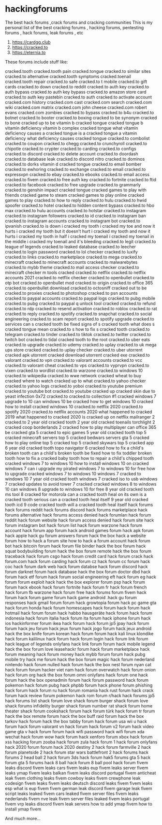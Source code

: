 # hackingforums
The best hack forums ,crack forums and cracking communities
This is my personal list of the best cracking forums ,  hacking forums, pentesting forums , hack forums, leak forums , etc

1. https://cardgg.club
2. https://cracked.to
3. https://eternia.to



These forums include stuff like:

cracked.tooth
cracked.tooth pain
cracked.tongue
cracked.to similar sites
cracked.to alternative
cracked.tooth symptoms
cracked.toenail
cracked.tooth repair
cracked.to safe
cracked.to t mobile
cracked.to gift cards
cracked.to down
cracked.to reddit
cracked.to auth key
cracked.to auth bypass
cracked.to auth key bypass
cracked.to amazon store card
cracked.to auth key pastebin
cracked.to auth
cracked.to activate account
cracked.com history
cracked.com cast
cracked.com search
cracked.com wiki
cracked.com matrix
cracked.com john cheese
cracked.com robert evans
cracked.com zombies
cracked.to bypass
cracked.to b4u
cracked.to botnet
cracked.to booter
cracked.to boxing
cracked to be synonym
cracked to bone
cracked up to be
vitamin b cracked tongue
cracked tongue b vitamin deficiency
vitamin b complex cracked tongue
what vitamin deficiency causes a cracked tongue
is a cracked tongue a vitamin deficiency
what deficiency causes cracked tongue
cracked.to combolist
cracked.to coupon
cracked.to chegg
cracked.to crunchyroll
cracked.to chipotle
cracked.to crypter
cracked.to carding
cracked.to configs
cracked.to discord
cracked.to delete account
cracked.to doordash
cracked.to database leak
cracked.to discord nitro
cracked.to dominos
cracked.to dorks
vitamin d cracked tongue
cracked.to email bomber
cracked.to ewhoring
cracked.to exchange
cracked.to email
cracked.to expressvpn
cracked.to ebay
cracked.to ebooks
cracked.to email access
cracked.to fivem
cracked.to free auth key
cracked.to fortnite
cracked.to ftid
cracked.to facebook
cracked.to free upgrade
cracked.to grammarly
cracked.to genshin impact
cracked tongue
cracked games to play with friends
cracked game to steam
cracked games to play online
cracked games to play
cracked.to how to reply
cracked.to hulu
cracked.to hwid spoofer
cracked.to hotel
cracked.to hidden content bypass
cracked.to hbo max
cracked.to hulu accounts
cracked.to hotstar
cracked.to instagram
cracked.to instagram followers
cracked.to id
cracked.to instagram ban
cracked.to instagram accounts
cracked.to instagram bot
cracked.to ipvanish
cracked.to is down
i cracked my tooth
i cracked my toe and now it hurts
i cracked my tooth but it doesn't hurt
i cracked my tooth and now it hurts
i cracked my tooth in half
i cracked my toenail
i cracked my toenail in the middle
i cracked my toenail and it's bleeding
cracked.to legit
cracked.to league of legends
cracked.to leaked database
cracked.to leecher
cracked.to login password
cracked.to lol checker
cracked.to luxify
cracked.to links
cracked.to marketplace
cracked.to mega
cracked.to minecraft
cracked.to minecraft accounts
cracked.to malwarebytes
cracked.to mybb theme
cracked.to mail access checker
cracked.to minecraft checker
m tools cracked
cracked.to netflix
cracked.to netflix accounts 2021
cracked.to netflix checker
cracked.to openbullet
cracked.to otp bot
cracked.to openbullet mod
cracked.to origin
cracked.to office 365
cracked.to openbullet download
cracked.to octosniff
cracked out to be
cracked.to proxies
cracked.to photoshop
cracked.to psn accounts
cracked.to paypal accounts
cracked.to paypal logs
cracked.to pubg mobile
cracked.to pubg
cracked.to paypal
q unlock tool cracked
cracked.to refund
cracked.to rdp
cracked.to resend activation
cracked.to roblox
cracked.to rat
cracked.to reply
cracked.to spotify
cracked.to snapchat
cracked.to social engineering
cracked.to scam report
cracked.to spotify upgrade
cracked.to services
can s cracked tooth be fixed
signs of s cracked tooth
what does s cracked tongue mean
cracked.to s
how to fix s cracked tooth
cracked.to telegram
cracked.to tinder
cracked.to tiktok
cracked.to twitter
cracked.to twitch bot
cracked.to tidal
cracked tooth to the root
cracked.to uber eats
cracked.to upgrade
cracked.to udemy
cracked.to uplay
cracked.to uk mega
ups store cracked
cracked.to uplay checker
cracked.to uber
utorrent cracked apk
utorrent cracked download
utorrent cracked exe
cracked.to valorant
cracked.to vpn
cracked.to valorant accounts
cracked.to vcc
cracked.to valorant cheat
cracked.to vps
cracked.to vyprvpn
cracked.to vixen
cracked.to wordlist
cracked.to warzone
cracked.to windows 10
cracked.to wikipedia
cracked.to wwe network
cracked wheat to buy
cracked where to watch
cracked up to what
cracked.to yahoo checker
cracked.to yahoo logs
cracked.to yoboi
cracked.to youtube premium
cracked.to youtube bot
cracked.to youtube
cracked up
cracked skin due to yeast infection
0x72 cracked.to
cracked.to collection #1
cracked windows 7 upgrade to 10
can windows 10 be cracked
how to get windows 10 cracked
how to install cracked windows 10
cracked.to netflix 2020
cracked.to spotify 2020
cracked.to netflix accounts 2020
what happened to cracked 2019
what happened to cracked 2020
is cracked up on netflix
mailranger 2 cracked.to
2 year old cracked tooth
2 year old cracked toenails
torchlight 2 cracked coop
borderlands 2 cracked how to play multiplayer
can office 365 be cracked
gta 5 cracked to epic games
5 year old cracked tooth
top 5 cracked minecraft servers
top 5 cracked bedwars servers
gta 5 cracked how to play online
top 5 cracked
top 5 cracked skywars
top 5 cracked app
6 year old cracked tooth
topo navigator 6 cracked
how to fix a child's broken tooth
can a child's broken tooth be fixed
how to fix toddler broken tooth
how to fix a cracked baby tooth
how to repair a child's chipped tooth
cracked windows 7 to windows 10
how to install windows 10 on cracked windows 7
can i upgrade my pirated windows 7 to windows 10 for free
how to upgrade cracked windows 7 to windows 10
windows 7 cracked to windows 10
7 year old cracked tooth
windows 7 cracked iso to usb
windows 7 cracked updates to avoid
tower 7 cracked
cracked windows 8 to windows 10
can windows 8 upgrade to windows 10 for free
8 year old cracked tooth
ms tool 8 cracked for motorola
can a cracked tooth heal on its own
is a cracked tooth serious
can a cracked tooth heal itself
9 year old cracked tooth
icd 9 code cracked tooth
will a cracked tooth heal itself
hack forums
hack forums reddit
hack forums discord
hack forums marketplace
hack forums alternative
hack forums access denied
hack forumları
hack forum reddit
hack forum website
hack forum access denied
hack forum site
hack forum instagram bot
hack forum list
hack forum warzone
hack forum account
hack forum app
forum hack android games
forum hack apk
forum hack apple
hack gu forum answers
forum hack the box
hack a website forum
how to hack a forum site
how to hack a forum account
hack forum bot
hack bitcoin forum
hack forum file binder
hack the box forum
hack squat bodybuilding forum
hack the box forum remote
hack the box forum traceback
hack forum csgo
hack forum credit card
hack forum crack
hack forum.com
hack forum carding
hack forum cz
hack forum cc
forum hack coc
hack forum dark web
hack forum databse
hack forum discord
hack forum darknet
forum hack database
hack the box forum doctor
dbd hack forum
hack etf forum
hack forum social engineering
eft hack forum
eg hack forum
forum exploit hack
hack the box explorer forum
psp hack forum
forum hack ebook
hack forum fortnite
hack forum fr
hack forum french
hack forum fb
warzone hack forum free
hack forums forum
fivem hack forum
hack forum game
forum hack game android
.hack gu forum responses
hack gmail forum
forum hack growtopia
forum hack pc game
gta hack forum
honda hack forum
homescapes hack forum
hack forum hack
hotmail hack forum
forum hack habbo
hausgeräte hack forum
hack forum indonesia
hack forum italia
hack forum ita
forum hack iphone
forum hack ios
hackinformer forum
ikea hack forum
hack forum jp5
jpay hack forum
forum hack jeu
forum hack jeux
forum hack jogo
forum hack jeux android
hack the box knife forum
korean hack forum
forum hack kali linux
klondike hack forum
kalilinux hack forum
hack forum login
hack forum link
forum hack league of legends
onlyfans hack link forum
forum hack mobile legend
hack the box forum love
leasehackr forum
hack forum marketplace
hack forum meaning
hack forum money
hack mybb forum
forum hack pubg mobile
try hack me forum
hack the box forum magic
hack forum nederland
nintendo hack forum
nulled hack forum
hack the box nest forum
nyan cat hack forum
forum hacker viet nam
hack forum overwatch
hack forum onion
hack forum org
hack the box forum omni
onlyfans hack forum
one hack forum
hack the box openadmin forum
hack forum password
hack forum pokemon
hack forum pubg
hack phpbb forum
hack phone forum
phishing hack forum
hack forum ru
hack forum romania
hack rust forum
hack crack forum
hack review forum
pokemon hack rom forum
r/hack
hack forums jp5
hack forums list
shack forum
love shack forum
burger shack forum
love shack forums infidelity
burger shack forum number
rat shack forum
home theater shack forum
cookshack forum
hack forum türk
hack forum tr
forum hack the box remote
forum hack the box buff
raid forum hack the box
tarkov hack forum
hack the box tabby forum
hack forum usa
wii u hack forum
hack forum valorant
vn hack forum
hack forum v2
forum hack video game
gta v hack forum
forum hack wifi password
hack wifi forum xda
wechat hack forum
wow hack forum
hack xenforo forum
xbox hack forum
xss hacking forum
zooba hack forum
zula hack forum
1 hack forum
onlyfans hack 2020 forum
forum hack 2020
destiny 2 hack forum
farmville 2 hack forum
planetside 2 hack forum
star wars battlefront 2 hack forums
hack forums 2
head ball 2 hack forum
3ds hack forum
hak5 forums
gta 5 hack forum
gta 5 forums hack
8 ball hack forum
8 ball pool hack forum
fivem leaks discord
fivem leaks cars
fivem leaks eup
fivem leaks server
fivem leaks ymap
fivem leaks balkan
fivem leaks discord portugal
fivem anticheat leak
fivem clothing leaks
fivem cowboy leaks
fivem crewphone leak
codesign fivem leaks
fivem leaks deutsch discord
leaks fivem
fivem leaks esp
what is eup fivem
fivem german leak discord
fivem garage leak
fivem script leaks
leaked fivem cars
leaked fivem server files
fivem leaks nederlands
fivem nve leak
fivem server files leaked
fivem leaks portugal
fivem vrp leaks discord
fivem leak servers
how to add ymap fivem
how to install ymap fivem

And much more...
